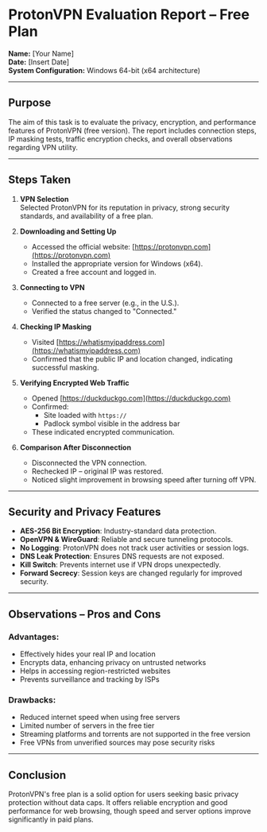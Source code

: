 # ProtonVPN Evaluation Report – Free Plan

**Name:** [Your Name]  
**Date:** [Insert Date]  
**System Configuration:** Windows 64-bit (x64 architecture)

---

## Purpose

The aim of this task is to evaluate the privacy, encryption, and performance features of ProtonVPN (free version). The report includes connection steps, IP masking tests, traffic encryption checks, and overall observations regarding VPN utility.

---

## Steps Taken

1. **VPN Selection**  
   Selected ProtonVPN for its reputation in privacy, strong security standards, and availability of a free plan.

2. **Downloading and Setting Up**  
   - Accessed the official website: [https://protonvpn.com](https://protonvpn.com)  
   - Installed the appropriate version for Windows (x64).  
   - Created a free account and logged in.

3. **Connecting to VPN**  
   - Connected to a free server (e.g., in the U.S.).  
   - Verified the status changed to "Connected."

4. **Checking IP Masking**  
   - Visited [https://whatismyipaddress.com](https://whatismyipaddress.com)  
   - Confirmed that the public IP and location changed, indicating successful masking.

5. **Verifying Encrypted Web Traffic**  
   - Opened [https://duckduckgo.com](https://duckduckgo.com)  
   - Confirmed:
     - Site loaded with `https://`  
     - Padlock symbol visible in the address bar  
   - These indicated encrypted communication.

6. **Comparison After Disconnection**  
   - Disconnected the VPN connection.  
   - Rechecked IP – original IP was restored.  
   - Noticed slight improvement in browsing speed after turning off VPN.

---

## Security and Privacy Features

- **AES-256 Bit Encryption**: Industry-standard data protection.  
- **OpenVPN & WireGuard**: Reliable and secure tunneling protocols.  
- **No Logging**: ProtonVPN does not track user activities or session logs.  
- **DNS Leak Protection**: Ensures DNS requests are not exposed.  
- **Kill Switch**: Prevents internet use if VPN drops unexpectedly.  
- **Forward Secrecy**: Session keys are changed regularly for improved security.

---

## Observations – Pros and Cons

### Advantages:
- Effectively hides your real IP and location  
- Encrypts data, enhancing privacy on untrusted networks  
- Helps in accessing region-restricted websites  
- Prevents surveillance and tracking by ISPs  

### Drawbacks:
- Reduced internet speed when using free servers  
- Limited number of servers in the free tier  
- Streaming platforms and torrents are not supported in the free version  
- Free VPNs from unverified sources may pose security risks  

---

## Conclusion

ProtonVPN's free plan is a solid option for users seeking basic privacy protection without data caps. It offers reliable encryption and good performance for web browsing, though speed and server options improve significantly in paid plans.
